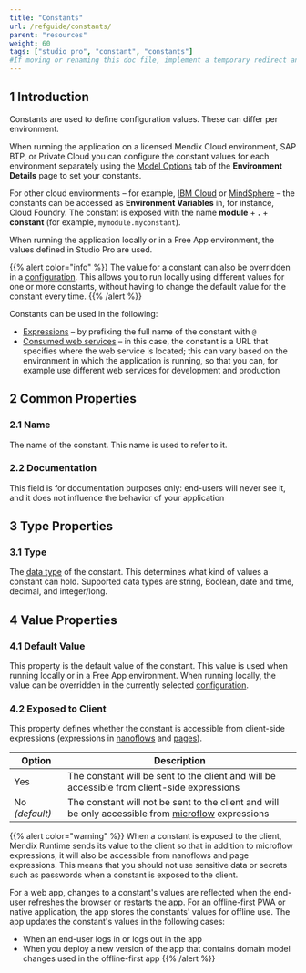 ```yaml
---
title: "Constants"
url: /refguide/constants/
parent: "resources"
weight: 60
tags: ["studio pro", "constant", "constants"]
#If moving or renaming this doc file, implement a temporary redirect and let the respective team know they should update the URL in the product. See Mapping to Products for more details.
---
```


## 1 Introduction

Constants are used to define configuration values. These can differ per environment.

When running the application on a licensed Mendix Cloud environment, SAP BTP, or Private Cloud you can configure the constant values for each environment separately using the [Model Options](/developerportal/deploy/environments-details#model-options) tab of the **Environment Details** page to set your constants.

For other cloud environments – for example, [IBM Cloud](/developerportal/deploy/ibm-cloud) or [MindSphere](/partners/siemens/mindsphere) – the constants can be accessed as **Environment Variables** in, for instance, Cloud Foundry. The constant is exposed with the name **module** + **.** + **constant** (for example, `mymodule.myconstant`).

When running the application locally or in a Free App environment, the values defined in Studio Pro are used.

{{% alert color="info" %}}
The value for a constant can also be overridden in a [configuration](configuration). This allows you to run locally using different values for one or more constants, without having to change the default value for the constant every time.
{{% /alert %}}

Constants can be used in the following:

* [Expressions](expressions) – by prefixing the full name of the constant with `@`
* [Consumed web services](consumed-web-services) – in this case, the constant is a URL that specifies where the web service is located; this can vary based on the environment in which the application is running, so that you can, for example use different web services for development and production

## 2 Common Properties

### 2.1 Name

The name of the constant. This name is used to refer to it.

### 2.2 Documentation

This field is for documentation purposes only: end-users will never see it, and it does not influence the behavior of your application

## 3 Type Properties

### 3.1 Type

The [data type](data-types) of the constant. This determines what kind of values a constant can hold. Supported data types are string, Boolean, date and time, decimal, and integer/long.

## 4 Value Properties

### 4.1 Default Value

This property is the default value of the constant. This value is used when running locally or in a Free App environment. When running locally, the value can be overridden in the currently selected [configuration](configuration).

### 4.2 Exposed to Client

This property defines whether the constant is accessible from client-side expressions (expressions in [nanoflows](nanoflows) and [pages](pages)).

| Option | Description |
| --- | --- |
| Yes | The constant will be sent to the client and will be accessible from client-side expressions |
| No *(default)* | The constant will not be sent to the client and will be only accessible from [microflow](microflows) expressions |

{{% alert color="warning" %}}
When a constant is exposed to the client, Mendix Runtime sends its value to the client so that in addition to microflow expressions, it will also be accessible from nanoflows and page expressions. This means that you should not use sensitive data or secrets such as passwords when a constant is exposed to the client.

For a web app, changes to a constant's values are reflected when the end-user refreshes the browser or restarts the app. For an offline-first PWA or native application, the app stores the constants' values for offline use. The app updates the constant's values in the following cases:

* When an end-user logs in or logs out in the app
* When you deploy a new version of the app that contains domain model changes used in the offline-first app
{{% /alert %}}
